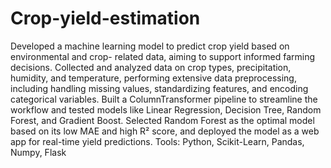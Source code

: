 # Crop-yield-estimation
Developed a machine learning model to predict crop yield based on environmental and crop- related data, aiming to support informed farming decisions. Collected and analyzed data on crop types, precipitation, humidity, and temperature, performing extensive data preprocessing, including handling missing values, standardizing features, and encoding categorical variables. Built a ColumnTransformer pipeline to streamline the workflow and tested models like Linear Regression, Decision Tree, Random Forest, and Gradient Boost. Selected Random Forest as the optimal model based on its low MAE and high R² score, and deployed the model as a web app for real-time yield predictions. 
Tools: Python, Scikit-Learn, Pandas, Numpy, Flask
